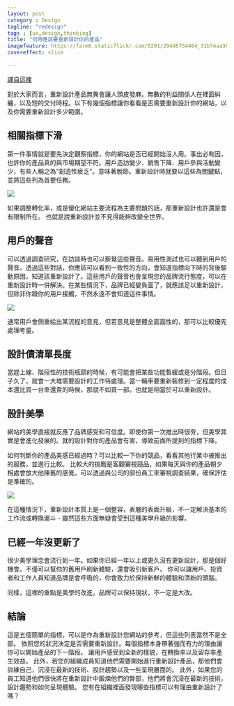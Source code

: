 ```yaml
---
layout: post
category : Design
tagline: "redesign"
tags : [ux,design,thinking]
title: "何時應該要重新設計你的產品"
imagefeature: https://farm6.staticflickr.com/5291/29495754464_31b74aa36f_o.png
covereffect: slice

---
```


[譯自這裡](https://www.smashingmagazine.com/2011/12/clear-indications-time-to-redesign/)

對於大家而言，重新設計產品無異會讓人頭皮發麻。無數的利益關係人在裡面糾纏，以及短的交付時程。以下有幾個指標讓你看看是否需要重新設計你的網站，以及你需要重新設計多少範圍。

## 相關指標下滑
第一件事情就是要先決定觀察指標，你的網站是否已經開始沒人用。事出必有因，也許你的產品真的與市場期望不符。用戶造訪變少、銷售下降、用戶參與活動變少，有些人稱之為"創造性疲乏"。意味著脫節。重新設計時就要以這些為關鍵點，並將這些列為首要任務。

![](https://farm6.staticflickr.com/5601/30818179891_9dec705c58_o.jpg)

如果調整轉化率，或是優化網站主要流程為主要問題的話，那重新設計也許還是會有限制所在。
也就是說重新設計並不見得能夠改變全世界。

## 用戶的聲音
可以透過調查研究，在訪談時也可以察覺這些聲音。易用性測試也可以聽到用戶的聲音。透過這些對話，你應該可以看到一致性的方向，會知道指標向下時的背後驅動原因，知道該重新設計了。這些用戶的聲音也會呈現您的品牌流行態度，可以在重新設計時一併解決。在某些情況下，品牌已經變負面了，就應該足以重新設計，但除非你跟你的用戶接觸，不然永遠不會知道這件事情。

![](https://farm6.staticflickr.com/5727/30870430086_e099aa2a39_o.png)


通常用戶會側重給出某流程的意見，但若意見是整體全面面性的，那可以比較優先處理考量。

## 設計債清單長度
當趕上線、階段性的技術瓶頸的時候，有可能會把某些功能暫緩或是分階段。但日子久了，就會一大堆需要設計的工作待處理。當一輛車要重新裝修到一定程度的成本還比買一台車還貴的時候，那就不如買一部。也就是相當於可以重新設計。

## 設計美學
網站的美學直接就反應了品牌感受和可信度。即使你第一次推出時很夯，但美學其實是會進化發展的。就的設計對你的產品會有害，導致前面所提到的指標下降。

如何判斷你的產品美感已經過時？可以比較一下你的競品，看看其他行業中被推出的服務，並進行比較。
比較大的挑戰是客觀審視競品，如果每天與你的產品朝夕相處會放大他陳舊的感覺。可以透過與公司的部份員工來審視調查結果，確保評估是準確的。

![](https://farm6.staticflickr.com/5335/30818200001_ea613ed5b6_o.png)

在這種情況下，重新設計本質上是一個整容，表層的表面升級，不一定解決基本的工作流或轉換漏斗 - 雖然這些方面無疑會受到這種美學升級的影響。


## 已經一年沒更新了

很少美學理念會流行到一年。如果你已經一年以上或更久沒有更新設計，那是個好機會。不僅可以幫你的舊用戶刷新體驗，還會吸引新客戶。
你可以讓用戶、投資者和工作人員知道品牌是會呼吸的，你會致力於保持新鮮的體驗和清新的頭腦。

同樣，這裡的重點是美學的改進，品牌可以保持現狀，不一定是大改。


## 結論

這是五個簡單的指標，可以是作為重新設計您網站的參考，但這些列表當然不是全部。 依照您的狀況決定是否需要重新設計。每個指標本身帶著強而有力的理由讓你可以開始產品的下一階段。
讓用戶感受到全新的樣貌，在轉換率以及留存率產生效益。
此外，若您的組織成員知道他們需要開始進行重新設計產品，那他們會訓練自己，沉浸在最新的技術、設計趨勢以及一些呈現層面的。
此外，如果您的員工知道他們很快將在重新設計中鍛煉他們的臀部，他們將會沉浸在最新的技術，設計趨勢和如何呈現體驗。
您有在組織裡面發現哪些指標可以有理由重新設計了嗎？

